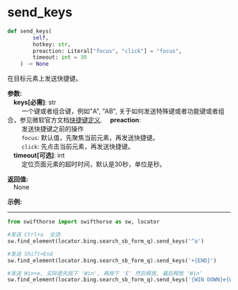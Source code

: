 # send_keys
```python
def send_keys(
        self,
        hotkey: str,
        preaction: Literal["focus", "click"] = "focus",
        timeout: int = 30
    ) -> None
```  

在目标元素上发送快捷键。

**参数:**  
    &emsp;**keys[必需]**: str   
        &emsp;&emsp; 一个键或者组合键，例如"A", "AB", 关于如何发送特殊键或者功能键或者组合，参见微软官方文档[快捷键定义](https://docs.microsoft.com/en-au/dotnet/api/system.windows.forms.sendkeys?view=windowsdesktop-6.0#remarks).
    &emsp;**preaction**:   
        &emsp;&emsp; 发送快捷键之前的操作  
        &emsp;&emsp; `focus`: 默认值，先聚焦当前元素，再发送快捷键。  
        &emsp;&emsp; `click`: 先点击当前元素，再发送快捷键。  
    &emsp;**timeout[可选]**: int  
        &emsp;&emsp; 定位页面元素的超时时间，默认是30秒，单位是秒。  

**返回值:**  
    &emsp;None

**示例:**
***
```python
from swifthorse import swifthorse as sw, locator

#发送 Ctrl+a  全选
sw.find_element(locator.bing.search_sb_form_q).send_keys('^a')

#发送 Shift+End
sw.find_element(locator.bing.search_sb_form_q).send_keys('+{END}')

#发送 Win+e, 实际是先按下 'Win', 再按下 'E' 然后释放, 最后释放 'Win'
sw.find_element(locator.bing.search_sb_form_q).send_keys('{WIN DOWN}e{WIN UP}')
```